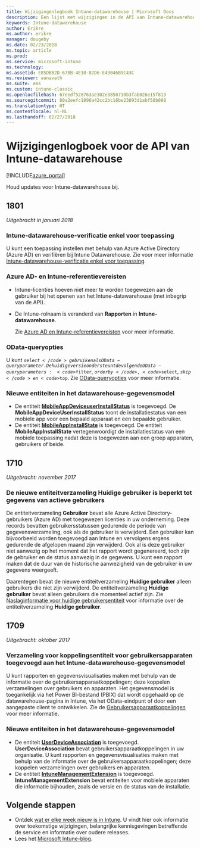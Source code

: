 ```yaml
---
title: Wijzigingenlogboek Intune-datawarehouse | Microsoft Docs
description: Een lijst met wijzigingen in de API van Intune-datawarehouse.
keywords: Intune-datawarehouse
author: Erikre
ms.author: erikre
manager: dougeby
ms.date: 02/23/2018
ms.topic: article
ms.prod: 
ms.service: microsoft-intune
ms.technology: 
ms.assetid: E85DBB2D-67BB-4E10-82D6-E43046B9C43C
ms.reviewer: aanavath
ms.suite: ems
ms.custom: intune-classic
ms.openlocfilehash: 67eedf528763ae302e3850710b3fab026e15f813
ms.sourcegitcommit: 80a2eefc1896a42cc2bc16be23093d1abf58b088
ms.translationtype: HT
ms.contentlocale: nl-NL
ms.lasthandoff: 02/27/2018
---
```

# <a name="change-log-for-the-intune-data-warehouse-api"></a>Wijzigingenlogboek voor de API van Intune-datawarehouse

[!INCLUDE[azure_portal](./includes/azure_portal.md)]

Houd updates voor Intune-datawarehouse bij.

## <a name="1801"></a>1801
_Uitgebracht in januari 2018_

### <a name="intune-data-warehouse-application-only-authentication----1867540---"></a>Intune-datawarehouse-verificatie enkel voor toepassing <!-- 1867540 -->

U kunt een toepassing instellen met behulp van Azure Active Directory (Azure AD) en verifiëren bij Intune Datawarehouse. Zie voor meer informatie [Intune-datawarehouse-verificatie enkel voor toepassing](data-warehouse-app-only-auth.md).

### <a name="azure-ad-and-intune-credential-requirements----2077525---"></a>Azure AD- en Intune-referentievereisten <!-- 2077525 -->

- Intune-licenties hoeven niet meer te worden toegewezen aan de gebruiker bij het openen van het Intune-datawarehouse (met inbegrip van de API).
- De Intune-rolnaam is veranderd van **Rapporten** in **Intune-datawarehouse**. 

    Zie [Azure AD en Intune-referentievereisten](reports-api-url.md#azure-ad-and-intune-credential-requirements) voor meer informatie.

### <a name="odata-query-options----2077711---"></a>OData-queryopties <!-- 2077711 -->

U kunt <code>$select</code> gebruiken als OData-queryparameter. De huidige versie ondersteunt de volgende OData-queryparameters: <code>$filter</code>, <code>$orderby</code>, <code>$select</code>, <code>$skip</code> en <code>$top</code>. Zie [OData-queryopties](reports-api-url.md#odata-query-options) voor meer informatie.

### <a name="new-entities-in-the-in-data-warehouse-data-model----2077804---"></a>Nieuwe entiteiten in het datawarehouse-gegevensmodel <!-- 2077804 -->

 - De entiteit [**MobileAppDeviceuserInstallStatus**](reports-ref-application.md#mobileappdeviceuserinstallstatus) is toegevoegd. De **MobileAppDeviceUserInstallStatus** toont de installatiestatus van een mobiele app voor een bepaald apparaat en een bepaalde gebruiker.
 - De entiteit [**MobileAppInstallState**](reports-ref-application.md#mobileappinstallstate) is toegevoegd. De entiteit **MobileAppInstallState** vertegenwoordigt de installatiestatus van een mobiele toepassing nadat deze is toegewezen aan een groep apparaten, gebruikers of beide. 

## <a name="1710"></a>1710
_Uitgebracht: november 2017_

### <a name="a-new-entity-collection-named-current-user-is-limited-to-currently-active-user-data----1544273---"></a>De nieuwe entiteitverzameling Huidige gebruiker is beperkt tot gegevens van actieve gebruikers <!-- 1544273 -->

De entiteitverzameling **Gebruiker** bevat alle Azure Active Directory-gebruikers (Azure AD) met toegewezen licenties in uw onderneming. Deze records bevatten gebruikersstatussen gedurende de periode van gegevensverzameling, ook als de gebruiker is verwijderd. Een gebruiker kan bijvoorbeeld worden toegevoegd aan Intune en vervolgens ergens gedurende de afgelopen maand zijn verwijderd. Ook al is deze gebruiker niet aanwezig op het moment dat het rapport wordt gegenereerd, toch zijn de gebruiker en de status aanwezig in de gegevens. U kunt een rapport maken dat de duur van de historische aanwezigheid van de gebruiker in uw gegevens weergeeft.

Daarentegen bevat de nieuwe entiteitverzameling **Huidige gebruiker** alleen gebruikers die niet zijn verwijderd. De entiteitverzameling **Huidige gebruiker** bevat alleen gebruikers die momenteel actief zijn. Zie [Naslaginformatie voor huidige gebruikersentiteit](reports-ref-current-user.md) voor informatie over de entiteitverzameling **Huidige gebruiker**.

## <a name="1709"></a>1709
_Uitgebracht: oktober 2017_

### <a name="user-device-association-entity-collection-added-to-intune-data-warehouse-data-model----1187917---"></a>Verzameling voor koppelingsentiteit voor gebruikersapparaten toegevoegd aan het Intune-datawarehouse-gegevensmodel <!-- 1187917 -->

U kunt rapporten en gegevensvisualisaties maken met behulp van de informatie over de gebruikersapparaatkoppelingen; deze koppelen verzamelingen over gebruikers en apparaten. Het gegevensmodel is toegankelijk via het Power BI-bestand (PBIX) dat wordt opgehaald op de datawarehouse-pagina in Intune, via het OData-eindpunt of door een aangepaste client te ontwikkelen. Zie de [Gebruikersapparaatkoppelingen](reports-ref-user-device.md) voor meer informatie.

### <a name="new-entities-in-the-in-data-warehouse-data-model----1479526--------"></a>Nieuwe entiteiten in het datawarehouse-gegevensmodel <!-- 1479526 --><!-- -->

 - De entiteit [ **UserDeviceAssociation**](reports-ref-user-device.md) is toegevoegd. **UserDeviceAssociation** bevat gebruikersapparaatkoppelingen in uw organisatie. U kunt rapporten en gegevensvisualisaties maken met behulp van de informatie over de gebruikersapparaatkoppelingen; deze koppelen verzamelingen over gebruikers en apparaten.  
 - De entiteit [ **IntuneManagementExtension**](reports-ref-intunemanagementextension.md) is toegevoegd. **IntuneManagementExtension** bevat entiteiten voor mobiele apparaten die informatie bijhouden, zoals de versie en de status van de installatie.

## <a name="next-steps"></a>Volgende stappen
 - Ontdek [wat er elke week nieuw is in Intune](whats-new.md). U vindt hier ook informatie over toekomstige wijzigingen, belangrijke kennisgevingen betreffende de service en informatie over oudere releases.
 - Lees het [Microsoft Intune-blog](http://go.microsoft.com/fwlink/?LinkID=273882).
